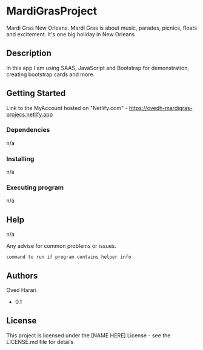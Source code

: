 # MardiGrasProject

Mardi Gras New Orleans.
Mardi Gras is about music, parades, picnics, floats and excitement. It's one big holiday in New Orleans

## Description

In this app I am using SAAS, JavaScript and Bootstrap for demonstration, creating bootstrap cards 
and more.



## Getting Started

Link to the MyAccount hosted on "Netlify.com" -   https://ovedh-mardigras-projecs.netlify.app

### Dependencies

n/a

### Installing
n/a

### Executing program
n/a

## Help
n/a

Any advise for common problems or issues.
```
command to run if program contains helper info
```

## Authors
Oved Harari


* 0.1
    

## License

This project is licensed under the [NAME HERE] License - see the LICENSE.md file for details
